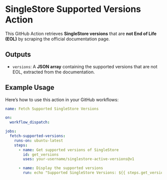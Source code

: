 # SingleStore Supported Versions Action

This GitHub Action retrieves **SingleStore versions** that are **not End of Life (EOL)** by scraping the official
documentation page.

## Outputs

- `versions`: A **JSON array** containing the supported versions that are not EOL, extracted from the documentation.

## Example Usage

Here’s how to use this action in your GitHub workflows:

```yaml
name: Fetch Supported SingleStore Versions

on:
  workflow_dispatch:

jobs:
  fetch-supported-versions:
    runs-on: ubuntu-latest
    steps:
      - name: Get supported versions of SingleStore
        id: get_versions
        uses: your-username/singlestore-active-versions@v1

      - name: Display the supported versions
        run: echo "Supported SingleStore Versions: ${{ steps.get_versions.outputs.versions }}"
